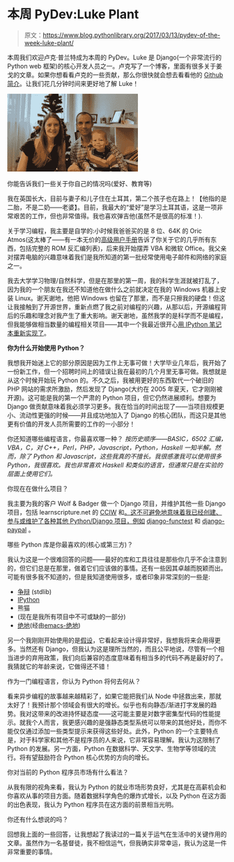 # 本周 PyDev:Luke Plant

> 原文：<https://www.blog.pythonlibrary.org/2017/03/13/pydev-of-the-week-luke-plant/>

本周我们欢迎卢克·普兰特成为本周的 PyDev。Luke 是 Django(一个非常流行的 Python web 框架)的核心开发人员之一。卢克写了一个博客，里面有很多关于姜戈的文章。如果你想看看卢克的一些贡献，那么你很快就会想去看看他的 [Github 简介](https://github.com/spookylukey)。让我们花几分钟时间来更好地了解 Luke！

![](img/208755bde00146d8cefa1b42056fc05d.png)

你能告诉我们一些关于你自己的情况吗(爱好、教育等)

我在英国长大，目前与妻子和儿子住在土耳其，第二个孩子也在路上！【他指的是二胎，不是二奶——老婆】。目前，我最大的“爱好”是学习土耳其语，这是一项非常艰苦的工作，但也非常值得。我也喜欢弹吉他(虽然不是很高的标准！).

关于学习编程，我主要是自学的:小时候我爸爸买的是 8 位、64K 的 Oric Atmos(这太棒了——有一本无价的[高级用户手册](http://www.48katmos.freeuk.com/br5.htm)告诉了你关于它的几乎所有东西，包括完整的 ROM 反汇编列表)，后来我开始摆弄 VBA 和微软 Office。我父亲对摆弄电脑的兴趣意味着我们是我所知道的第一批经常使用电子邮件和网络的家庭之一。

我去大学学习物理/自然科学，但是在那里的第一周，我的科学生涯就被打乱了，因为我的一个朋友在我还不知道他在做什么之前就决定在我的 Windows 机器上安装 Linux。谢天谢地，他把 Windows 也留在了那里，而不是只擦我的硬盘！但这让我接触到了开源世界，重新点燃了我之前对编程的兴趣，从那以后，开源编程背后的乐趣和理念对我产生了重大影响。谢天谢地，虽然我学的是科学而不是编程，但我能够做相当数量的编程相关项目——其中一个我最近很开心[用 IPython 笔记本重新实现了](https://lukeplant.me.uk/blog/posts/ipython-notebook-essentials-review/)。

**你为什么开始使用 Python？**

我想我开始迷上它的部分原因是因为工作上无事可做！大学毕业几年后，我开始了一份新工作，但一个招聘时间上的错误让我在最初的几个月里无事可做。我想就是从这个时候开始玩 Python 的。不久之后，我被用更好的东西取代一个破旧的 PHP 网站的需求所激励，然后发现了 Django(大约在 2005 年夏天，它才刚刚被开源)。这可能是我的第一个严肃的 Python 项目，但它仍然进展顺利。想要为 Django 做贡献意味着我必须学习更多。我在恰当的时间出现了——当项目规模更小、流动性更强的时候——并且成功地加入了 Django 的核心团队，而这只是其他更有价值的开发人员所需要的工作的一小部分！

你还知道哪些编程语言，你最喜欢哪一种？
 *按历史顺序——BASIC，6502 汇编，VBA，C，对 C++，Perl，PHP，Javascript，Python，Haskell 一知半解。然而，除了 Python 和 Javascript，这些我真的不擅长。我很感激我可以使用很多 Python，我很喜欢。我也非常喜欢 Haskell 和类似的语言，但通常只是在实验的层面上使用它们。*

你现在在做什么项目？

我主要为我的客户 Wolf & Badger 做一个 Django 项目，并维护其他一些 Django 项目，包括 learnscripture.net 的 [CCIW](https://www.cciw.co.uk/) 和[。这不可避免地意味着我已经创建、参与或维护了各种其他 Python/Django 项目，例如](https://learnscripture.net/dashboard/) [django-functest](https://github.com/django-functest/django-functest/) 和 [django-paypal](https://github.com/spookylukey/django-paypal/) 。

哪些 Python 库是你最喜欢的(核心或第三方)？

我认为这是一个很难回答的问题——最好的库和工具往往是那些你几乎不会注意到的，但它们总是在那里，做着它们应该做的事情。还有一些因其卓越而脱颖而出。可能有很多我不知道的，但是我知道使用很多，或者印象非常深刻的一些是:

*   [争辩](https://docs.python.org/2/library/argparse.html) (stdlib)
*   [IPython](http://ipython.org/)
*   熊猫
*   (现在是我所有项目中不可或缺的一部分)
*   [绝地](https://pypi.python.org/pypi/jedi)(经由[emacs-绝地](https://github.com/tkf/emacs-jedi))

另一个我刚刚开始使用的是[假设](https://pypi.python.org/pypi/hypothesis)，它看起来设计得非常好，我想我将来会用得更多。当然还有 Django，但我认为这是理所当然的，而且公平地说，尽管有一个相当进步的弃用政策，我们向后兼容的态度意味着有相当多的代码不再是最好的了。我猜就它的年龄来说，它做得还不错！

作为一门编程语言，你认为 Python 将何去何从？

看来异步编程的故事越来越精彩了，如果它能把我们从 Node 中拯救出来，那就太好了！我预计那个领域会有很大的增长。似乎也有向静态/渐进打字发展的趋势。我对这带来的改进持怀疑态度——这可能主要是对数字密集型代码的性能提示。就我个人而言，我更感兴趣的是强静态类型系统可以带来的其他好处，而你不能仅仅通过添加一些类型提示来获得这些好处。此外，Python 的一个主要特点是，对于科学家和其他不是程序员的人来说，它非常容易理解。我认为这限制了 Python 的发展。另一方面，Python 在数据科学、天文学、生物学等领域的流行。将有望鼓励符合 Python 核心优势的方向的增长。

你对当前的 Python 程序员市场有什么看法？

从我有限的视角来看，我认为 Python 的就业市场形势良好，尤其是在高薪机会和你喜欢从事的项目方面。随着数据科学角色的爆炸式增长，以及 Python 在这方面的出色表现，我认为 Python 程序员在这方面的前景相当光明。

你还有什么想说的吗？

回想我上面的一些回答，让我想起了我读过的一篇关于运气在生活中的关键作用的文章。虽然作为一名基督徒，我不相信运气，但我确实非常幸运，我认为这是一件非常重要的事情。